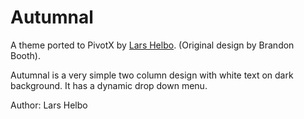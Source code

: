 # Autumnal

A theme ported to PivotX by [Lars Helbo](http://www.salldata.dk/). (Original design by Brandon Booth).

Autumnal is a very simple two column design with white text on dark background. It has a dynamic drop down menu.

Author: Lars Helbo
